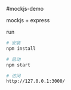 #mockjs-demo

mockjs + express

run
```bash
# 安装
npm install

# 启动
npm start

# 访问
http://127.0.0.1:3000/
```

